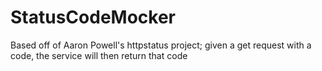 # StatusCodeMocker
Based off of Aaron Powell's httpstatus project; given a get request with a code, the service will then return that code
